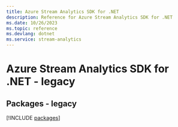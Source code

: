```yaml
---
title: Azure Stream Analytics SDK for .NET
description: Reference for Azure Stream Analytics SDK for .NET
ms.date: 10/26/2023
ms.topic: reference
ms.devlang: dotnet
ms.service: stream-analytics
---
```

# Azure Stream Analytics SDK for .NET - legacy
## Packages - legacy
[!INCLUDE [packages](stream-analytics-index.md)]